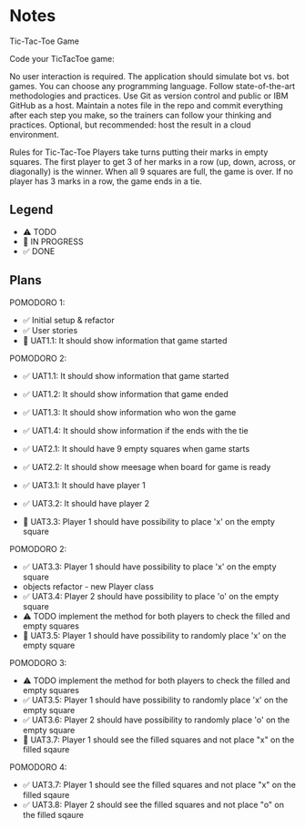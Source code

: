 # Notes

Tic-Tac-Toe Game

Code your TicTacToe game:

No user interaction is required.
The application should simulate bot vs. bot games.
You can choose any programming language.
Follow state-of-the-art methodologies and practices.
Use Git as version control and public or IBM GitHub as a host.
Maintain a notes file in the repo and commit everything after each step you make, so the trainers can follow your thinking and practices.
Optional, but recommended: host the result in a cloud environment.

Rules for Tic-Tac-Toe
Players take turns putting their marks in empty squares. The first player to get 3 of her marks in a row (up, down, across, or diagonally) is the winner. When all 9 squares are full, the game is over. If no player has 3 marks in a row, the game ends in a tie.

## Legend
- ⚠ TODO
- 🚧 IN PROGRESS
- ✅ DONE

## Plans

POMODORO 1:
- ✅ Initial setup & refactor
- ✅ User stories
- 🚧 UAT1.1: It should show information that game started

POMODORO 2:
- ✅ UAT1.1: It should show information that game started
- ✅ UAT1.2: It should show information that game ended
- ✅ UAT1.3: It should show information who won the game
- ✅ UAT1.4: It should show information if the ends with the tie
- ✅ UAT2.1: It should have 9 empty squares when game starts
- ✅ UAT2.2: It should show meesage when board for game is ready

- ✅ UAT3.1: It should have player 1
- ✅ UAT3.2: It should have player 2
- 🚧 UAT3.3: Player 1 should have possibility to place 'x' on the empty square

POMODORO 2:
- ✅ UAT3.3: Player 1 should have possibility to place 'x' on the empty square
- objects refactor - new Player class
- ✅ UAT3.4: Player 2 should have possibility to place 'o' on the empty square
- ⚠ TODO implement the method for both players to check the filled and empty squares
- 🚧 UAT3.5: Player 1 should have possibility to randomly place 'x' on the empty square

POMODORO 3:
- ⚠ TODO implement the method for both players to check the filled and empty squares
- ✅ UAT3.5: Player 1 should have possibility to randomly place 'x' on the empty square
- ✅ UAT3.6: Player 2 should have possibility to randomly place 'o' on the empty square
- 🚧 UAT3.7: Player 1 should see the filled squares and not place "x" on the filled sqaure

POMODORO 4:
- ✅ UAT3.7: Player 1 should see the filled squares and not place "x" on the filled sqaure
- ✅ UAT3.8: Player 2 should see the filled squares and not place "o" on the filled sqaure